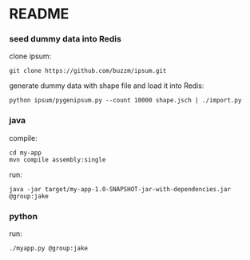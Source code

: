 # README

### seed dummy data into Redis

clone ipsum:

`git clone https://github.com/buzzm/ipsum.git`

generate dummy data with shape file and load it into Redis:

`python ipsum/pygenipsum.py --count 10000 shape.jsch | ./import.py`

### java

compile:

```
cd my-app
mvn compile assembly:single
```

run:

`java -jar target/my-app-1.0-SNAPSHOT-jar-with-dependencies.jar  @group:jake`

### python

run:

`./myapp.py @group:jake`
